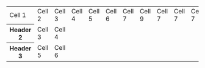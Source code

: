 <!DOCTYPE html>
<html>
    
  <TABLE>
<TR id="row1">
    <TD>Cell 1  <TD>Cell 2 <TD>Cell 3 <TD>Cell 4 <TD>Cell 5 <TD>Cell 6 <TD>Cell 7 <TD>Cell 9 <TD>Cell 7 <TD>Cell 7 <TD>Cell 7 <TD>Cell 7 <TD>Cell 7 <TD>Cell 7 <TD>Cell 7<TD>Cell 7 <TD>Cell 7 
<TR id="row2">
   <TH>Header 2  <TD>Cell 3  <TD>Cell 4
<TR id="row3">
   <TH>Header 3  <TD>Cell 5  <TD>Cell 6
</TABLE>
       
  </body>
  </html>

